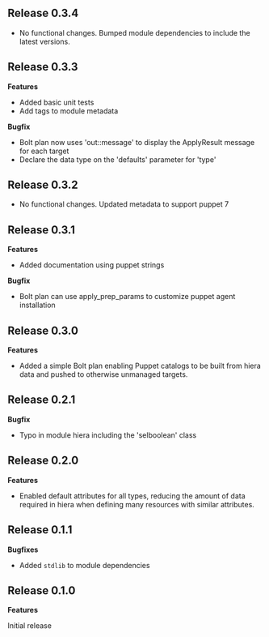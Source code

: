## Release 0.3.4

- No functional changes.  Bumped module dependencies to include the latest versions. 

## Release 0.3.3

**Features**

- Added basic unit tests
- Add tags to module metadata

**Bugfix**

- Bolt plan now uses 'out::message' to display the ApplyResult message for each target
- Declare the data type on the 'defaults' parameter for 'type'

## Release 0.3.2

- No functional changes.  Updated metadata to support puppet 7

## Release 0.3.1

**Features**

- Added documentation using puppet strings

**Bugfix**

- Bolt plan can use apply_prep_params to customize puppet agent installation

## Release 0.3.0

**Features**

- Added a simple Bolt plan enabling Puppet catalogs to be built from hiera data
and pushed to otherwise unmanaged targets. 

## Release 0.2.1

**Bugfix**
- Typo in module hiera including the 'selboolean' class

## Release 0.2.0

**Features**

- Enabled default attributes for all types, reducing the amount of data required
in hiera when defining many resources with similar attributes.

## Release 0.1.1

**Bugfixes**
- Added `stdlib` to module dependencies

## Release 0.1.0

**Features**

Initial release

